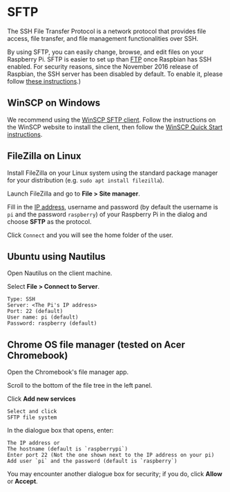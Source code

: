 # SFTP

The SSH File Transfer Protocol is a network protocol that provides file access, file transfer, and file management functionalities over SSH.

By using SFTP, you can easily change, browse, and edit files on your Raspberry Pi. SFTP is easier to set up than [FTP](../ftp.md) once Raspbian has SSH enabled. For security reasons, since the November 2016 release of Raspbian, the SSH server has been disabled by default. To enable it, please follow [these instructions](https://www.raspberrypi.org/documentation/remote-access/ssh/README.md).)

## WinSCP on Windows

We recommend using the [WinSCP SFTP client](https://winscp.net/eng/index.php). Follow the instructions on the WinSCP website to install the client, then follow the [WinSCP Quick Start instructions](https://winscp.net/eng/docs/getting_started).

## FileZilla on Linux

Install FileZilla on your Linux system using the standard package manager for your distribution (e.g. `sudo apt install filezilla`).

Launch FileZilla and go to **File > Site manager**.

Fill in the [IP address](../ip-address.md), username and password (by default the username is `pi` and the password `raspberry`) of your Raspberry Pi in the dialog and choose **SFTP** as the protocol.

Click `Connect` and you will see the home folder of the user.

## Ubuntu using Nautilus

Open Nautilus on the client machine.

Select **File > Connect to Server**.

```
Type: SSH
Server: <The Pi's IP address>
Port: 22 (default)
User name: pi (default)
Password: raspberry (default)
```
## Chrome OS file manager (tested on Acer Chromebook)

Open the Chromebook's file manager app.

Scroll to the bottom of the file tree in the left panel.

Click **Add new services**

```
Select and click
SFTP file system
```

In the dialogue box that opens, enter:

```
The IP address or
The hostname (default is `raspberrypi`)
Enter port 22 (Not the one shown next to the IP address on your pi)
Add user `pi` and the password (default is `raspberry`)
```
You may encounter another dialogue box for security; if you do, click **Allow** or **Accept**. 
